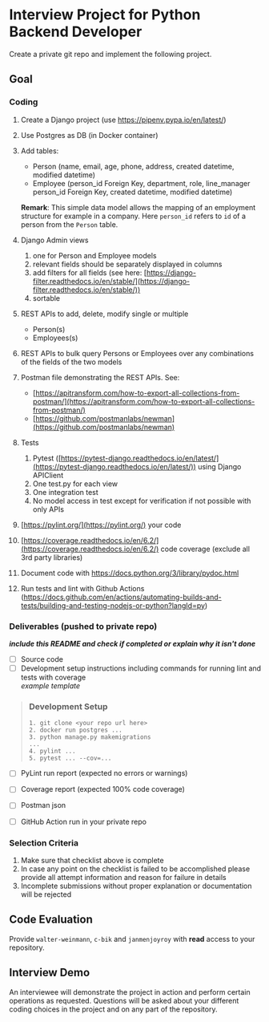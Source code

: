 # Interview Project for Python Backend Developer

Create a private git repo and implement the following project.

## Goal
### Coding
1. Create a Django project (use https://pipenv.pypa.io/en/latest/)
2. Use Postgres as DB (in Docker container)
3. Add tables:
    - Person (name, email, age, phone, address, created datetime, modified datetime)
    - Employee (person_id Foreign Key, department, role, line_manager person_id Foreign Key, created datetime, modified datetime)

    **Remark**: This simple data model allows the mapping of an employment structure for example in a company. Here `person_id` refers to `id` of a person from the `Person` table.

4. Django Admin views
    1. one for Person and Employee models
    2. relevant fields should be separately displayed in columns
    3. add filters for all fields (see here: [https://django-filter.readthedocs.io/en/stable/](https://django-filter.readthedocs.io/en/stable/))
    4. sortable
6. REST APIs to add, delete, modify single or multiple
    - Person(s)
    - Employees(s) 
7. REST APIs to bulk query Persons or Employees over any combinations of the fields of the two models
8. Postman file demonstrating the REST APIs. See:
    - [https://apitransform.com/how-to-export-all-collections-from-postman/](https://apitransform.com/how-to-export-all-collections-from-postman/)
    - [https://github.com/postmanlabs/newman](https://github.com/postmanlabs/newman)
10. Tests
    1. Pytest ([https://pytest-django.readthedocs.io/en/latest/](https://pytest-django.readthedocs.io/en/latest/)) using Django APIClient
    2. One test.py for each view
    3. One integration test
    4. No model access in test except for verification if not possible with only APIs
11. [https://pylint.org/](https://pylint.org/) your code
12. [https://coverage.readthedocs.io/en/6.2/](https://coverage.readthedocs.io/en/6.2/) code coverage (exclude all 3rd party libraries)
13. Document code with https://docs.python.org/3/library/pydoc.html
14. Run tests and lint with Github Actions (https://docs.github.com/en/actions/automating-builds-and-tests/building-and-testing-nodejs-or-python?langId=py)

### Deliverables (pushed to private repo)
_**include this README and check if completed or explain why it isn't done**_
- [ ] Source code
- [ ] Development setup instructions including commands for running lint and tests with coverage
<br>_example template_
> ### Development Setup
> ```
> 1. git clone <your repo url here>
> 2. docker run postgres ...
> 3. python manage.py makemigrations
> ...
> 4. pylint ...
> 5. pytest ... --cov=...
> ```
- [ ] PyLint run report (expected no errors or warnings)
- [ ] Coverage report (expected 100% code coverage)
- [ ] Postman json
- [ ] GitHub Action run in your private repo



### Selection Criteria
1. Make sure that checklist above is complete
2. In case any point on the checklist is failed to be accomplished please provide all attempt information and reason for failure in details
3. Incomplete submissions without proper explanation or documentation will be rejected

## Code Evaluation
Provide `walter-weinmann`, `c-bik` and `janmenjoyroy` with **read** access to your repository.

## Interview Demo
An interviewee will demonstrate the project in action and perform certain operations as requested. Questions will be asked about your different coding choices in the project and on any part of the repository.
